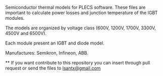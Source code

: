 Semiconductor thermal models for PLECS software. These files are important to calculate power losses and junction temperature of the IGBT modules.

The models are organized by voltage class (600V, 1200V, 1700V, 3300V, 4500V and 6500V).

Each module present an IGBT and diode model.

Manufactures: Semikron, Infineon, ABB.

** If you want contribute to this repository you can insert through pull request or send the files to lsantx@gmail.com
